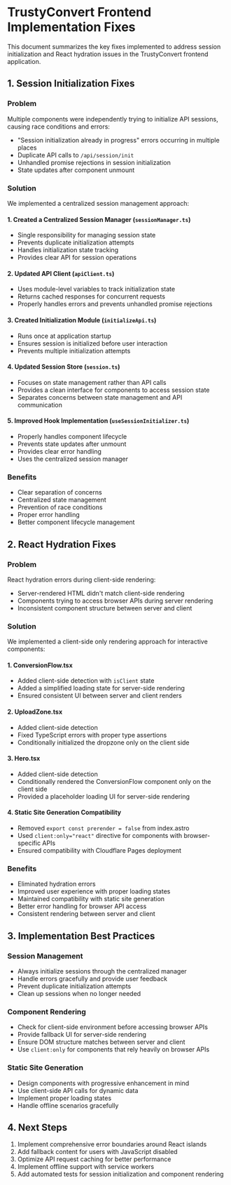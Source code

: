 # TrustyConvert Frontend Implementation Fixes

This document summarizes the key fixes implemented to address session initialization and React hydration issues in the TrustyConvert frontend application.

## 1. Session Initialization Fixes

### Problem
Multiple components were independently trying to initialize API sessions, causing race conditions and errors:
- "Session initialization already in progress" errors occurring in multiple places
- Duplicate API calls to `/api/session/init`
- Unhandled promise rejections in session initialization
- State updates after component unmount

### Solution
We implemented a centralized session management approach:

#### 1. Created a Centralized Session Manager (`sessionManager.ts`)
- Single responsibility for managing session state
- Prevents duplicate initialization attempts
- Handles initialization state tracking
- Provides clear API for session operations

#### 2. Updated API Client (`apiClient.ts`)
- Uses module-level variables to track initialization state
- Returns cached responses for concurrent requests
- Properly handles errors and prevents unhandled promise rejections

#### 3. Created Initialization Module (`initializeApi.ts`)
- Runs once at application startup
- Ensures session is initialized before user interaction
- Prevents multiple initialization attempts

#### 4. Updated Session Store (`session.ts`)
- Focuses on state management rather than API calls
- Provides a clean interface for components to access session state
- Separates concerns between state management and API communication

#### 5. Improved Hook Implementation (`useSessionInitializer.ts`)
- Properly handles component lifecycle
- Prevents state updates after unmount
- Provides clear error handling
- Uses the centralized session manager

### Benefits
- Clear separation of concerns
- Centralized state management
- Prevention of race conditions
- Proper error handling
- Better component lifecycle management

## 2. React Hydration Fixes

### Problem
React hydration errors during client-side rendering:
- Server-rendered HTML didn't match client-side rendering
- Components trying to access browser APIs during server rendering
- Inconsistent component structure between server and client

### Solution
We implemented a client-side only rendering approach for interactive components:

#### 1. ConversionFlow.tsx
- Added client-side detection with `isClient` state
- Added a simplified loading state for server-side rendering
- Ensured consistent UI between server and client renders

#### 2. UploadZone.tsx
- Added client-side detection
- Fixed TypeScript errors with proper type assertions
- Conditionally initialized the dropzone only on the client side

#### 3. Hero.tsx
- Added client-side detection
- Conditionally rendered the ConversionFlow component only on the client side
- Provided a placeholder loading UI for server-side rendering

#### 4. Static Site Generation Compatibility
- Removed `export const prerender = false` from index.astro
- Used `client:only="react"` directive for components with browser-specific APIs
- Ensured compatibility with Cloudflare Pages deployment

### Benefits
- Eliminated hydration errors
- Improved user experience with proper loading states
- Maintained compatibility with static site generation
- Better error handling for browser API access
- Consistent rendering between server and client

## 3. Implementation Best Practices

### Session Management
- Always initialize sessions through the centralized manager
- Handle errors gracefully and provide user feedback
- Prevent duplicate initialization attempts
- Clean up sessions when no longer needed

### Component Rendering
- Check for client-side environment before accessing browser APIs
- Provide fallback UI for server-side rendering
- Ensure DOM structure matches between server and client
- Use `client:only` for components that rely heavily on browser APIs

### Static Site Generation
- Design components with progressive enhancement in mind
- Use client-side API calls for dynamic data
- Implement proper loading states
- Handle offline scenarios gracefully

## 4. Next Steps

1. Implement comprehensive error boundaries around React islands
2. Add fallback content for users with JavaScript disabled
3. Optimize API request caching for better performance
4. Implement offline support with service workers
5. Add automated tests for session initialization and component rendering 